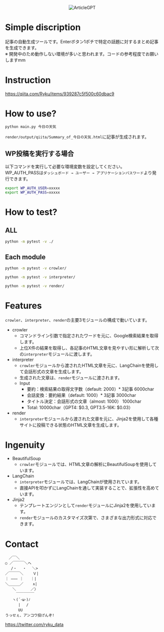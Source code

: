 <p align="center">
  <img src="https://github.com/Ry-Kurihara/ArticleGPT/assets/43668533/812ef014-5d37-48c0-95c7-be4c6f96bd80" alt="ArticleGPT" />
</p>

# Simple discription
記事の自動生成ツールです。Enterボタン1ポチで特定の話題に対するまとめ記事を生成できます。  
※ 開発中のため動作しない環境が多いと思われます。コードの参考程度でお願いしますmm

# Instruction
https://qiita.com/Ryku/items/939287c5f500c60dbac9

# How to use?
```sh 
python main.py 今日の天気
```

`render/output/qiita/Summary_of_今日の天気.html`に記事が生成されます。

## WP投稿を実行する場合
以下コマンドを実行して必要な環境変数を設定してください。
WP_AUTH_PASSは`ダッシュボード → ユーザー → アプリケーションパスワード`より発行できます。

```sh
export WP_AUTH_USER=xxxxx
export WP_AUTH_PASS=xxxxx
```

# How to test?
## ALL
```sh 
python -m pytest -v ./
```

## Each module
```sh 
python -m pytest -v crowler/
```

```sh 
python -m pytest -v interpreter/
```

```sh
python -m pytest -v render/
```

# Features
`crowler`、`interpreter`、`render`の主要3モジュールの構成で動いています。

- crowler
  - コマンドライン引数で指定されたワードを元に、Google検索結果を取得します。
  - 上位X件の結果を取得し、各記事のHTML文章を見やすい形に解析して次の`interpreter`モジュールに渡します。
- interpreter
  - `crowler`モジュールから渡されたHTML文章を元に、LangChainを使用して会話形式の文章を生成します。
  - 生成された文章は、`render`モジュールに渡されます。
  - Input
    - 要約：検索結果の取得文字数（default: 2000）* 3記事 6000char
    - 会話変換：要約結果（default: 1000）* 3記事 3000char
    - タイトル決定：会話形式の文章（almost: 1000） 1000char
    - Total: 10000char（GPT4: $0.3, GPT3.5-16K: $0.03）
- render
  - `interpreter`モジュールから渡された文章を元に、Jinja2を使用して各種サイトに投稿できる状態のHTML文章を生成します。

# Ingenuity
- BeautifulSoup
  - `crowler`モジュールでは、HTML文章の解析にBeautifulSoupを使用しています。
- LangChain
  - `interpreter`モジュールでは、LangChainが使用されています。 
  - 直接APIを叩かずにLangChainを通して実装することで、拡張性を高めています。
- Jinja2
  - テンプレートエンジンとして`render`モジュールにJinja2を使用しています。
  - `render`モジュールのカスタマイズ次第で、さまざまな出力形式に対応できます。

# Contact
```
　／￣＼
○ ／￣￣￣＼ヘ
　 /・　 ・　 ＼>
／￣￣￣＼　　 Ｖ|
｜ ――― ｜　　｜|
＼＿＿＿／　　 ∧|
　　＼　　　　／〉
　　　￣￣￣￣￣
　　ヽ(´･ω･)ﾉ
　　　 |　 /
　　　 UU
うっせぇ、アンコウ投げんぞ!
```

https://twitter.com/ryku_data